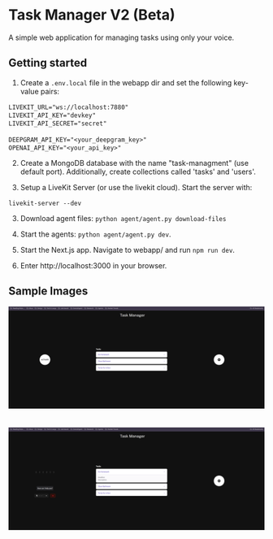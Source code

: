 # Task Manager V2 (Beta)

A simple web application for managing tasks using only your voice.

## Getting started

1. Create a `.env.local` file in the webapp dir and set the following key-value pairs:

```
LIVEKIT_URL="ws://localhost:7880"
LIVEKIT_API_KEY="devkey"
LIVEKIT_API_SECRET="secret"

DEEPGRAM_API_KEY="<your_deepgram_key>"
OPENAI_API_KEY="<your_api_key>"
```
2. Create a MongoDB database with the name "task-managment" (use default port). Additionally, create collections called 'tasks' and 'users'.

3. Setup a LiveKit Server (or use the livekit cloud). Start the server with:

```
livekit-server --dev
```
3. Download agent files: `python agent/agent.py download-files`

4. Start the agents: `python agent/agent.py dev`.

4. Start the Next.js app. Navigate to webapp/ and run `npm run dev`.

5. Enter http://localhost:3000 in your browser. 

## Sample Images

<div align="center">
  <img src="./assets/TM-1.png" alt="Screenshot 1" width="600"/>
  <br/>
  <br/>
  <br/>
  <img src="./assets/TM-2.png" alt="Screenshot 2" width="600"/>
</div>
